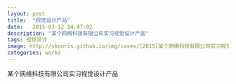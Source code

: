 ```yaml
---
layout: post
title:  "视觉设计产品"
date:   2015-03-12 14:47:02
description: "某个网络科技有限公司实习视觉设计产品"
tags: 视觉设计
image: http://skooris.github.io/img/cases/[2015]某个网络科技有限公司实习视觉设计产品2.jpg
categories: works
---
```

某个网络科技有限公司实习视觉设计产品
